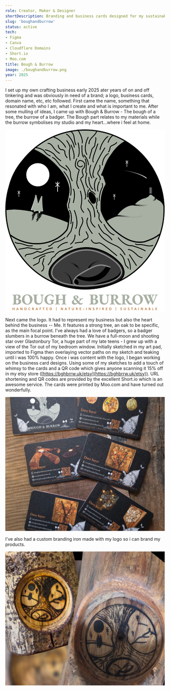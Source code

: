 ```yaml
---
role: Creator, Maker & Designer
shortDescription: Branding and business cards designed for my sustainable crafting business, Bough & Burrow.
slug: 'boughandburrow'
status: active
tech:
- Figma
- Canva
- Cloudflare Domains
- Short.io
- Moo.com
title: Bough & Burrow
image: ./boughandburrow.png
year: 2025
---
```


I set up my own crafting business early 2025 ater years of on and off tinkering and was obviously in need of a brand; a logo, business cards, domain name, etc, etc followed. First came the name, something that resonated with who I am, what I create and what is important to me. After some mulling of ideas, I came up with Bough & Burrow - The bough of a tree, the burrow of a badger. The Bough part relates to my materials while the burrow symbolises my studio and my heart...where i feel at home.

![Bough and Burrow Logo](./bghbrrwlogo.png)

Next came the logo. It had to represent my business but also the heart behind the business -- Me. It features a strong tree, an oak to be specific, as the main focal point. I've always had a love of badgers, so a badger slumbers in a burrow beneath the tree. We have a full-moon and shooting star over Glastonbury Tor, a huge part of my late teens - I grew up with a view of the Tor out of my bedroom window. Initially sketched in my art pad, imported to Figma then overlaying vector paths on my sketch and teaking until i was 100% happy. Once i was content with the logo, I began working on the business card designs. Using some of my sketches to add a touch of whimsy to the cards and a QR code which gives anyone scanning it 15% off in my etsy store ([https://bghbrrw.uk/etsy](https://bghbrrw.uk/etsy)). URL shortening and QR codes are provided by the excellent Short.io which is an awesome service. The cards were printed by Moo.com and have turned out wonderfully.

![Business Cards](./bghbrrwbizcards.jpg)

I've also had a custom branding iron made with my logo so i can brand my products.

![Branded!](./bghbrrw-branded.jpg)
